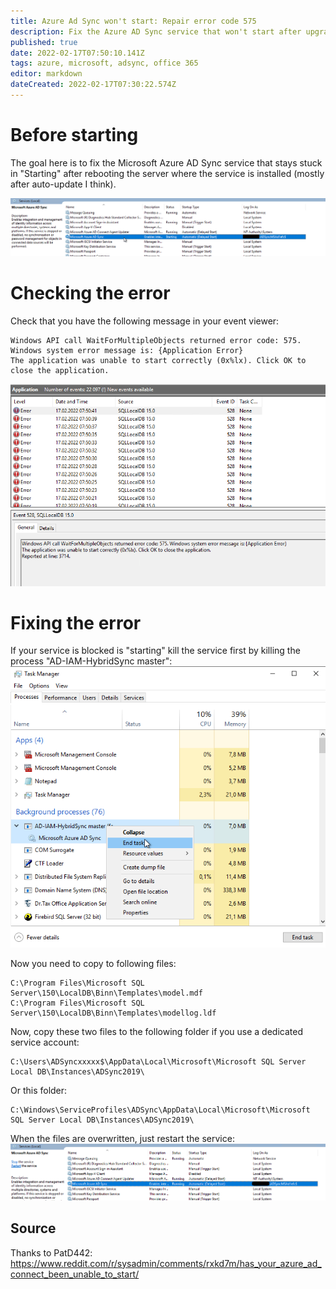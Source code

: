 ```yaml
---
title: Azure Ad Sync won't start: Repair error code 575
description: Fix the Azure AD Sync service that won't start after upgrade
published: true
date: 2022-02-17T07:50:10.141Z
tags: azure, microsoft, adsync, office 365
editor: markdown
dateCreated: 2022-02-17T07:30:22.574Z
---
```


# Before starting

The goal here is to fix the Microsoft Azure AD Sync service that stays stuck in "Starting" after rebooting the server where the service is installed (mostly after auto-update I think).

![azureadsync-error-575-1.png](/azure/azureadsync-error-575-1.png.webp)


# Checking the error

Check that you have the following message in your event viewer: 

```
Windows API call WaitForMultipleObjects returned error code: 575. Windows system error message is: {Application Error}
The application was unable to start correctly (0x%lx). Click OK to close the application.
```

![azureadsync-error-575-2.png](/azure/azureadsync-error-575-2.png.webp)

# Fixing the error

If your service is blocked is "starting" kill the service first by killing the process "AD-IAM-HybridSync master":
![azureadsync-error-575-3.png](/azure/azureadsync-error-575-3.png.webp)

Now you need to copy to following files:
```
C:\Program Files\Microsoft SQL Server\150\LocalDB\Binn\Templates\model.mdf
C:\Program Files\Microsoft SQL Server\150\LocalDB\Binn\Templates\modellog.ldf
```

Now, copy these two files to the following folder if you use a dedicated service account:
```
C:\Users\ADSyncxxxxx$\AppData\Local\Microsoft\Microsoft SQL Server Local DB\Instances\ADSync2019\
```

Or this folder:
```
C:\Windows\ServiceProfiles\ADSync\AppData\Local\Microsoft\Microsoft SQL Server Local DB\Instances\ADSync2019\
```

When the files are overwritten, just restart the service:
![azureadsync-error-575-3.png](/azure/azureadsync-error-575-4.png.webp)

## Source

Thanks to PatD442: https://www.reddit.com/r/sysadmin/comments/rxkd7m/has_your_azure_ad_connect_been_unable_to_start/

